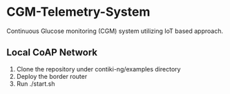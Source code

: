 # CGM-Telemetry-System
Continuous Glucose monitoring (CGM) system utilizing IoT based approach.

## Local CoAP Network
1. Clone the repository under contiki-ng/examples directory
2. Deploy the border router
3. Run ./start.sh

